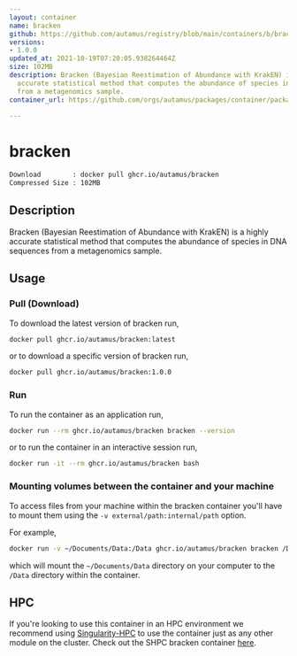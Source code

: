 ```yaml
---
layout: container
name: bracken
github: https://github.com/autamus/registry/blob/main/containers/b/bracken/spack.yaml
versions:
- 1.0.0
updated_at: 2021-10-19T07:20:05.938264464Z
size: 102MB
description: Bracken (Bayesian Reestimation of Abundance with KrakEN) is a highly
  accurate statistical method that computes the abundance of species in DNA sequences
  from a metagenomics sample.
container_url: https://github.com/orgs/autamus/packages/container/package/bracken

---
```

# bracken
```bash 
Download        : docker pull ghcr.io/autamus/bracken
Compressed Size : 102MB
```

## Description
Bracken (Bayesian Reestimation of Abundance with KrakEN) is a highly accurate statistical method that computes the abundance of species in DNA sequences from a metagenomics sample.

## Usage
### Pull (Download)
To download the latest version of bracken run,

```bash
docker pull ghcr.io/autamus/bracken:latest
```

or to download a specific version of bracken run,

```bash
docker pull ghcr.io/autamus/bracken:1.0.0
```
### Run
To run the container as an application run,
```bash
docker run --rm ghcr.io/autamus/bracken bracken --version
```

or to run the container in an interactive session run,
```bash
docker run -it --rm ghcr.io/autamus/bracken bash
```

### Mounting volumes between the container and your machine
To access files from your machine within the bracken container you'll have to mount them using the `-v external/path:internal/path` option.

For example,
```bash
docker run -v ~/Documents/Data:/Data ghcr.io/autamus/bracken bracken /Data/myData.csv
```
which will mount the `~/Documents/Data` directory on your computer to the `/Data` directory within the container.

## HPC
If you're looking to use this container in an HPC environment we recommend using [Singularity-HPC](https://singularity-hpc.readthedocs.io) to use the container just as any other module on the cluster. Check out the SHPC bracken container [here](https://singularityhub.github.io/singularity-hpc/r/ghcr.io-autamus-bracken/).
